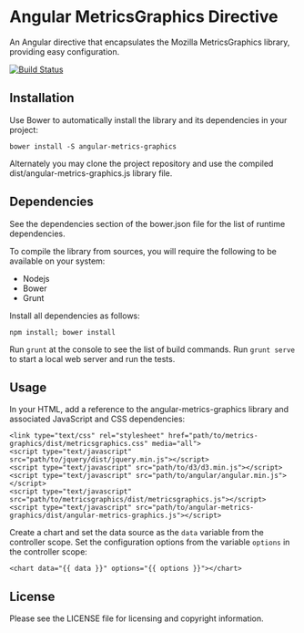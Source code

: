 Angular MetricsGraphics Directive
=================================

An Angular directive that encapsulates the Mozilla MetricsGraphics library,
providing easy configuration.

[![Build Status](https://travis-ci.org/elmarquez/angular-metrics-graphics.svg?branch=master)](https://travis-ci.org/elmarquez/angular-metrics-graphics)


Installation
------------

Use Bower to automatically install the library and its dependencies in your project:

    bower install -S angular-metrics-graphics

Alternately you may clone the project repository and use the compiled
dist/angular-metrics-graphics.js library file.


Dependencies
------------

See the dependencies section of the bower.json file for the list of runtime
dependencies.

To compile the library from sources, you will require the following to be
available on your system:

 * Nodejs
 * Bower
 * Grunt

Install all dependencies as follows:

    npm install; bower install

Run `grunt` at the console to see the list of build commands. Run `grunt serve`
to start a local web server and run the tests.


Usage
-----

In your HTML, add a reference to the angular-metrics-graphics library and
associated JavaScript and CSS dependencies:

    <link type="text/css" rel="stylesheet" href="path/to/metrics-graphics/dist/metricsgraphics.css" media="all">
    <script type="text/javascript" src="path/to/jquery/dist/jquery.min.js"></script>
    <script type="text/javascript" src="path/to/d3/d3.min.js"></script>
    <script type="text/javascript" src="path/to/angular/angular.min.js"></script>
    <script type="text/javascript" src="path/to/metricsgraphics/dist/metricsgraphics.js"></script>
    <script type="text/javascript" src="path/to/angular-metrics-graphics/dist/angular-metrics-graphics.js"></script>

Create a chart and set the data source as the `data` variable from the
controller scope. Set the configuration options from the variable `options`
in the controller scope:

    <chart data="{{ data }}" options="{{ options }}"></chart>


License
-------

Please see the LICENSE file for licensing and copyright information.
